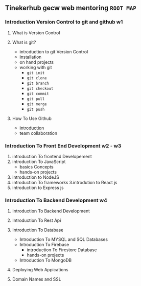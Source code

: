 ## Tinekerhub gecw web mentoring ```ROOT MAP ```

### Introduction Version Control to git and github w1
1. What is Version Control
2. What is git?
    - introduction to git Version Control
    - installation
    - on hand projects
    - working with git
        - ```git init``` 
        - ```git clone```
        - ```git branch```
        - ```git checkout```
        - ```git commit```
        - ```git pull```
        - ```git merge```
        - ```git push```
      
3. How To Use Github
    - introduction
    - team collaboration
   

### Introduction To Front End Development w2 - w3

1. introduction To frontend Developement
2. introduction To JavaScript
    - basics Concepts
    - hands-on projects
3. introduction to NodeJS
4. introduction To frameworks
3.introdution to React js
5. introduction to Express js
    
    
### Introduction To Backend Development w4

1. Introduction To Backend Development
2. Introduction To Rest Api
3. Introduction To Database
   - Introduction To MYSQL and SQL Databases
   - Introduction To Firebase
      - introduction To Firestore Database
      - hands-on projects
   - Introduction To MongoDB


4. Deploying Web Appications
5. Domain Names and SSL
